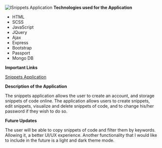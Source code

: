 ![ISnippets Application](https://i.imgur.com/wjLuji0.png)
**Technologies used for the Application**

- HTML
- SCSS
- JavaScript
- JQuery
- Ajax
- Express
- Bootstrap
- Passport
- Mongo DB

**Important Links**

[Snippets Application ](https://lenilunderman.github.io/snippets-client/)

**Description of the Application**

The snippets application allows the user to create an account, and storage snippets of code online. The application allows users to create snippets, edit snippets, visualize and delete snippets of code, and to change his/her password if they wish to do so.

**Future Updates**

The user will be able to copy snippets of code and filter them by keywords. Allowing it, a better UI/UX experience. Another functionality that I would like to include in the future is a light and dark theme mode.